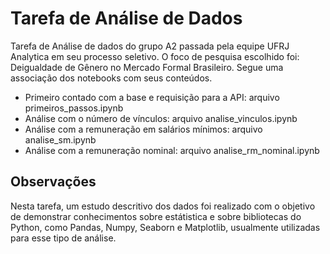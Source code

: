 # Tarefa de Análise de Dados
Tarefa de Análise de dados do grupo A2 passada pela equipe UFRJ Analytica em seu processo seletivo. O foco de pesquisa escolhido foi: Deigualdade de Gênero no Mercado Formal Brasileiro. Segue uma associação dos notebooks com seus conteúdos.
 - Primeiro contado com a base e requisição para a API: arquivo primeiros_passos.ipynb
 - Análise com o número de vínculos: arquivo analise_vinculos.ipynb
 - Análise com a remuneração em salários mínimos: arquivo analise_sm.ipynb
 - Análise com a remuneração nominal: arquivo analise_rm_nominal.ipynb

## Observações

Nesta tarefa, um estudo descritivo dos dados foi realizado com o objetivo de demonstrar conhecimentos sobre estátistica e sobre bibliotecas do Python, como Pandas, Numpy, Seaborn e Matplotlib, usualmente utilizadas para esse tipo de análise.